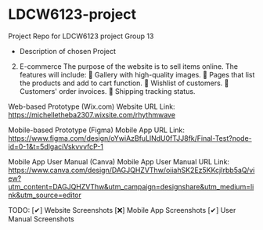 # LDCW6123-project
Project Repo for LDCW6123 project
Group 13

- Description of chosen Project
2.	E-commerce
The purpose of the website is to sell items online. The features will include:
	Gallery with high-quality images.
	Pages that list the products and add to cart function.
	Wishlist of customers.
	Customers' order invoices.
	Shipping tracking status.

Web-based Prototype (Wix.com)
Website URL Link: https://michelletheba2307.wixsite.com/rhythmwave

Mobile-based Prototype (Figma)
Mobile App URL Link: https://www.figma.com/design/oYwiAzBfuLlNdU0fTJJ8fk/Final-Test?node-id=0-1&t=5dlgaciVskvvvfcP-1

Mobile App User Manual (Canva)
Mobile App User Manual URL Link: https://www.canva.com/design/DAGJQHZVThw/oiiahSK2Ez5KKcjIrbb5aQ/view?utm_content=DAGJQHZVThw&utm_campaign=designshare&utm_medium=link&utm_source=editor

TODO:
[✔] Website Screenshots
[❌] Mobile App Screenshots
[✔] User Manual Screenshots